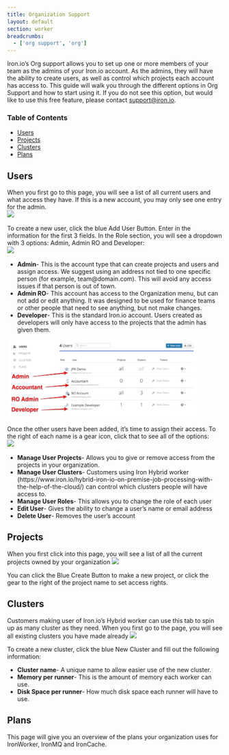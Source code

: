 ```yaml
---
title: Organization Support
layout: default
section: worker
breadcrumbs:
  - ['org support', 'org']
---
```

Iron.io’s Org support allows you to set up one or more members of your team as the admins of your Iron.io account. As the admins, they will have the ability to create users, as well as control which projects each account has access to. This guide will walk you through the different options in Org Support and how to start using it. If you do not see this option, but would like to use this free feature, please contact <a href='mailto:support@iron.io'>support@iron.io</a>.


<section id="toc">
  <h3>Table of Contents</h3>
  <ul>
    <li><a href="#users">Users</a></li>
    <li><a href="#projects">Projects</a></li>
    <li><a href="#clusters">Clusters</a></li>
    <li><a href="#plans">Plans</a></li></ul>
</section>

<h2 id="users">Users</h2>
When you first go to this page, you will see a list of all current users and what access they have. If this is a new account, you may only see one entry for the admin.<br />
<img src='https://raw.githubusercontent.com/iron-io/docs/gh-pages/images/users.png' style="width: 90%;">

To create a new user, click the blue Add User Button. Enter in the information for the first 3 fields. In the Role section, you will see a dropdown with 3 options: Admin, Admin RO and Developer:<br />
<img src='https://raw.githubusercontent.com/iron-io/docs/gh-pages/images/createUser.png' style="width: 90%;">
<ul>
<li><b>Admin</b>- This is the account type that can create projects and users and assign access.  We suggest using an address not tied to one specific person (for example, team@domain.com). This will avoid any access issues if that person is out of town.</li>

<li><b>Admin RO</b>- This account has access to the Organization menu, but can not add or edit anything. It was designed to be used for finance teams or other people that need to see anything, but not make changes.</li>

<li><b>Developer</b>- This is the standard Iron.io account. Users created as developers will only have access to the projects that the admin has given them.</li></ul>
<img src='https://raw.githubusercontent.com/iron-io/docs/gh-pages/images/madeRoles.png' style="width: 90%;">

Once the other users have been added, it’s time to assign their access. To the right of each name is a gear icon, click that to see all of the options:<br />
<img src='https://raw.githubusercontent.com/iron-io/docs/gh-pages/images/gearWithDripDowns.png' style="width: 90%;">

<ul><li><b>Manage User Projects</b>- Allows you to give or remove access from the projects in your organization.

<li><b>Manage User Clusters</b>- Customers using Iron Hybrid worker (https://www.iron.io/hybrid-iron-io-on-premise-job-processing-with-the-help-of-the-cloud/) can control which clusters people will have access to.</li>

<li><b>Manage User Roles</b>- This allows you to change the role of each user</li>

<li><b>Edit User</b>- Gives the ability to change a user’s name or email address</li>

<li><b>Delete User</b>- Removes the user’s account</li></ul>

<h2 id="projects">Projects</h2>
When you first click into this page, you will see a list of all the current projects owned by your organization
<img src='https://raw.githubusercontent.com/iron-io/docs/gh-pages/images/projectsOverview.png' style="width: 90%;"><br />

You can click the Blue Create Button to make a new project, or click the gear to the right of the project name to set access rights.

<h2 id="clusters">Clusters</h2>
Customers making user of Iron.io’s Hybrid worker can use this tab to spin up as many cluster as they need. When you first go to the page, you will see all existing clusters you have made already
<img src='https://raw.githubusercontent.com/iron-io/docs/gh-pages/images/clusterOverview.png' style="width: 90%;"><br />

To create a new cluster, click the blue New Cluster and fill out the following information:<ul>
<li><b>Cluster name</b>- A unique name to allow easier use of the new cluster.</li>
<li><b>Memory per runner</b>- This is the amount of memory each worker can use.</li>
<li><b>Disk Space per runner</b>- How much disk space each runner will have to use.</li></ul>

<h2 id="plans">Plans</h2>
This page will give you an overview of the plans your organization uses for IronWorker, IronMQ and IronCache.

